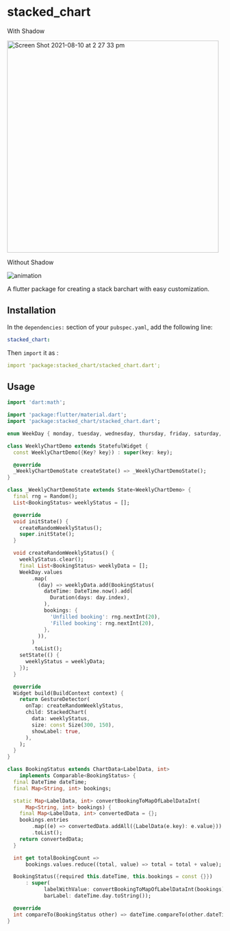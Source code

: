# stacked_chart
With Shadow

<img width="494" alt="Screen Shot 2021-08-10 at 2 27 33 pm" src="https://user-images.githubusercontent.com/30488716/128808291-df9a5c1d-ee19-4360-96e2-51dd213698c6.png">



Without Shadow 

![animation](https://user-images.githubusercontent.com/30488716/127808681-453a915f-1b90-42b9-89e4-24c681fdb534.gif)

A flutter package for creating a stack barchart with easy customization.

## Installation
In the `dependencies:` section of your `pubspec.yaml`, add the following line:

```yaml
stacked_chart:
```

Then `import` it as :

```yaml
import 'package:stacked_chart/stacked_chart.dart';
```

## Usage
```dart
import 'dart:math';

import 'package:flutter/material.dart';
import 'package:stacked_chart/stacked_chart.dart';

enum WeekDay { monday, tuesday, wednesday, thursday, friday, saturday, sunday }

class WeeklyChartDemo extends StatefulWidget {
  const WeeklyChartDemo({Key? key}) : super(key: key);

  @override
  _WeeklyChartDemoState createState() => _WeeklyChartDemoState();
}

class _WeeklyChartDemoState extends State<WeeklyChartDemo> {
  final rng = Random();
  List<BookingStatus> weeklyStatus = [];

  @override
  void initState() {
    createRandomWeeklyStatus();
    super.initState();
  }

  void createRandomWeeklyStatus() {
    weeklyStatus.clear();
    final List<BookingStatus> weeklyData = [];
    WeekDay.values
        .map(
          (day) => weeklyData.add(BookingStatus(
            dateTime: DateTime.now().add(
              Duration(days: day.index),
            ),
            bookings: {
              'Unfilled booking': rng.nextInt(20),
              'Filled booking': rng.nextInt(20),
            },
          )),
        )
        .toList();
    setState(() {
      weeklyStatus = weeklyData;
    });
  }

  @override
  Widget build(BuildContext context) {
    return GestureDetector(
      onTap: createRandomWeeklyStatus,
      child: StackedChart(
        data: weeklyStatus,
        size: const Size(300, 150),
        showLabel: true,
      ),
    );
  }
}

class BookingStatus extends ChartData<LabelData, int>
    implements Comparable<BookingStatus> {
  final DateTime dateTime;
  final Map<String, int> bookings;

  static Map<LabelData, int> convertBookingToMapOfLabelDataInt(
      Map<String, int> bookings) {
    final Map<LabelData, int> convertedData = {};
    bookings.entries
        .map((e) => convertedData.addAll({LabelData(e.key): e.value}))
        .toList();
    return convertedData;
  }

  int get totalBookingCount =>
      bookings.values.reduce((total, value) => total = total + value);

  BookingStatus({required this.dateTime, this.bookings = const {}})
      : super(
            labelWithValue: convertBookingToMapOfLabelDataInt(bookings),
            barLabel: dateTime.day.toString());

  @override
  int compareTo(BookingStatus other) => dateTime.compareTo(other.dateTime);
}
```
